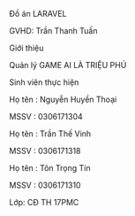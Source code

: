 Đồ án LARAVEL

GVHD: Trần Thanh Tuấn

Giới thiệu

Quản lý GAME AI LÀ TRIỆU PHÚ

Sinh viên thực hiện

Họ tên : Nguyễn Huyền Thoại

MSSV : 0306171304

Họ tên : Trần Thế Vinh

MSSV : 0306171318

Họ tên : Tôn Trọng Tín

MSSV : 0306171310

Lớp: CĐ TH 17PMC
